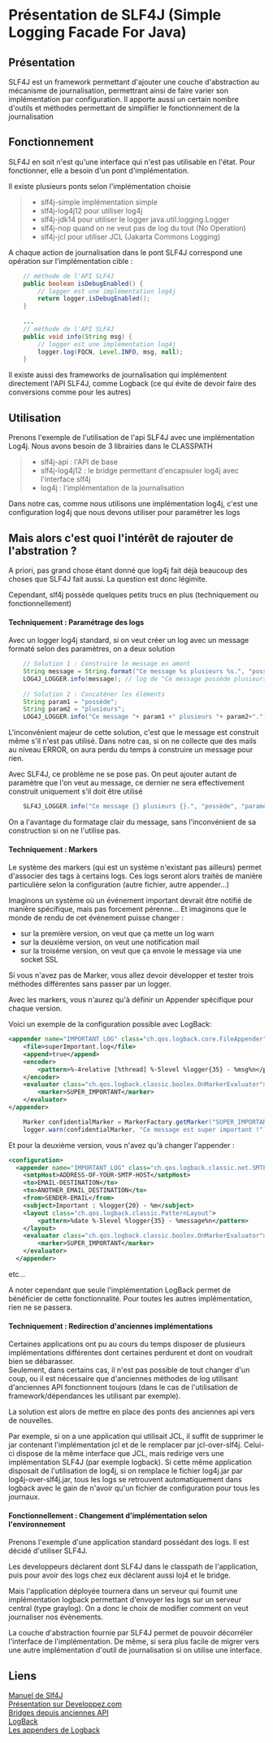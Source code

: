 Présentation de SLF4J (Simple Logging Facade For Java)
===================

Présentation
-------------------
SLF4J est un framework permettant d'ajouter une couche d'abstraction au mécanisme de journalisation, permettrant ainsi de faire varier son implémentation par configuration.
Il apporte aussi un certain nombre d'outils et méthodes permettant de simplifier le fonctionnement de la journalisation

Fonctionnement
-------------------
SLF4J en soit n'est qu'une interface qui n'est pas utilisable en l'état. Pour fonctionner, elle a besoin d'un pont d'implémentation.

Il existe plusieurs ponts selon l'implémentation choisie
> - slf4j-simple implémentation simple
> - slf4j-log4j12 pour utiliser log4j
> - slf4j-jdk14 pour utiliser le logger java.util.logging.Logger
> - slf4j-nop quand on ne veut pas de log du tout (No Operation)
> - slf4j-jcl pour utiliser JCL (Jakarta Commons Logging)

A chaque action de journalisation dans le pont SLF4J correspond une opération sur l'implémentation cible :
```java
    // méthode de l'API SLF4J
    public boolean isDebugEnabled() {
        // logger est une implémentation log4j
        return logger.isDebugEnabled();
    }
    
    ...
    // méthode de l'API SLF4J
    public void info(String msg) {
        // logger est une implémentation log4j
        logger.log(FQCN, Level.INFO, msg, null);
    }
```

Il existe aussi des frameworks de journalisation qui implémentent directement l'API SLF4J, 
comme Logback (ce qui évite de devoir faire des conversions comme pour les autres)

Utilisation
-------------------
Prenons l'exemple de l'utilisation de l'api SLF4J avec une implémentation Log4j. Nous avons besoin de 3 librairies dans le CLASSPATH
> - slf4j-api : l'API de base
> - slf4j-log4j12 : le bridge permettant d'encapsuler log4j avec l'interface slf4j
> - log4j : l'implémentation de la journalisation

Dans notre cas, comme nous utilisons une implémentation log4j, c'est une configuration log4j que nous devons utiliser pour paramétrer les logs

Mais alors c'est quoi l'intérêt de rajouter de l'abstration ?
-------------------
A priori, pas grand chose étant donné que log4j fait déjà beaucoup des choses que SLF4J fait aussi. La question est donc légimite.

Cependant, slf4j possède quelques petits trucs en plus (techniquement ou fonctionnellement)

#### Techniquement : Paramétrage des logs
Avec un logger log4j standard, si on veut créer un log avec un message formaté selon des paramètres, on a deux solution
```java
    // Solution 1 : Construire le message en amont
    String message = String.format("Ce message %s plusieurs %s.", "possède", "paramètres");
    LOG4J_LOGGER.info(message); // log de "Ce message possède plusieurs paramètres."
    
    // Solution 2 : Concaténer les éléments
    String param1 = "possède";
    String param2 = "plusieurs";
    LOG4J_LOGGER.info("Ce message "+ param1 +" plusieurs "+ param2+"."); // log de "Ce message possède plusieurs paramètres."
```
L'inconvénient majeur de cette solution, c'est que le message est construit même s'il n'est pas utilisé.
Dans notre cas, si on ne collecte que des mails au niveau ERROR, on aura perdu du temps à construire un message pour rien.

Avec SLF4J, ce problème ne se pose pas. On peut ajouter autant de paramètre que l'on veut au message, 
ce dernier ne sera effectivement construit uniquement s'il doit être utilisé
```java
    SLF4J_LOGGER.info("Ce message {} plusieurs {}.", "possède", "paramètres"); // log de "Ce message possède plusieurs paramètres."
```
On a l'avantage du formatage clair du message, sans l'inconvénient de sa construction si on ne l'utilise pas.

#### Techniquement : Markers
Le système des markers (qui est un système n'existant pas ailleurs) permet d'associer des tags à certains logs. 
Ces logs seront alors traités de manière particulière selon la configuration (autre fichier, autre appender...)

Imaginons un système où un événement important devrait être notifié de manière spécifique, mais pas forcement pérenne... 
Et imaginons que le monde de rendu de cet événement puisse changer :
- sur la première version, on veut que ça mette un log warn
- sur la deuxième version, on veut une notification mail
- sur la troisème version, on veut que ça envoie le message via une socket SSL

Si vous n'avez pas de Marker, vous allez devoir développer et tester trois méthodes différentes sans passer par un logger.

Avec les markers, vous n'aurez qu'à définir un Appender spécifique pour chaque version.

Voici un exemple de la configuration possible avec LogBack:
```xml
<appender name="IMPORTANT_LOG" class="ch.qos.logback.core.FileAppender">
    <file>superImportant.log</file>
    <append>true</append>
    <encoder>
        <pattern>%-4relative [%thread] %-5level %logger{35} - %msg%n</pattern>
    </encoder>
    <evaluator class="ch.qos.logback.classic.boolex.OnMarkerEvaluator">
        <marker>SUPER_IMPORTANT</marker>
    </evaluator>
</appender>
```

```java
    Marker confidentialMarker = MarkerFactory.getMarker("SUPER_IMPORTANT");
    logger.warn(confidentialMarker, "Ce message est super important !");
```

Et pour la deuxième version, vous n'avez qu'à changer l'appender :
```xml
<configuration>   
  <appender name="IMPORTANT_LOG" class="ch.qos.logback.classic.net.SMTPAppender">
    <smtpHost>ADDRESS-OF-YOUR-SMTP-HOST</smtpHost>
    <to>EMAIL-DESTINATION</to>
    <to>ANOTHER_EMAIL_DESTINATION</to>
    <from>SENDER-EMAIL</from>
    <subject>Important : %logger{20} - %m</subject>
    <layout class="ch.qos.logback.classic.PatternLayout">
        <pattern>%date %-5level %logger{35} - %message%n</pattern>
    </layout>  
    <evaluator class="ch.qos.logback.classic.boolex.OnMarkerEvaluator">
        <marker>SUPER_IMPORTANT</marker>
    </evaluator>
  </appender>
```

etc...


A noter cependant que seule l'implémentation LogBack permet de bénéficier de cette fonctionnalité. 
Pour toutes les autres implémentation, rien ne se passera.

#### Techniquement : Redirection d'anciennes implémentations
Certaines applications ont pu au cours du temps disposer de plusieurs implémentations différentes dont certaines perdurent et dont on voudrait bien se débarasser.  
Seulement, dans certains cas, il n'est pas possible de tout changer d'un coup, ou il est nécessaire que d'anciennes méthodes de log utilisant d'anciennes API fonctionnent toujours 
(dans le cas de l'utilisation de framework/dépendances les utilisant par exemple).

La solution est alors de mettre en place des ponts des anciennes api vers de nouvelles.

Par exemple, si on a une application qui utilisait JCL, il suffit de supprimer le jar contenant l'implémentation jcl et de le remplacer par jcl-over-slf4j.
Celui-ci dispose de la même interface que JCL, mais redirige vers une implémentation SLF4J (par exemple logback).
Si cette même application disposait de l'utilisation de log4j, si on remplace le fichier log4j.jar par log4j-over-slf4j.jar, 
tous les logs se retrouvent automatiquement dans logback avec le gain de n'avoir qu'un fichier de configuration pour tous les journaux.


#### Fonctionnellement : Changement d'implémentation selon l'environnement
Prenons l'exemple d'une application standard possédant des logs. Il est décidé d'utiliser SLF4J.

Les developpeurs déclarent dont SLF4J dans le classpath de l'application, puis pour avoir des logs chez eux déclarent aussi loj4 et le bridge.

Mais l'application déployée tournera dans un serveur qui fournit une implémentation logback permettant d'envoyer les logs sur un serveur central (type graylog).
On a donc le choix de modifier comment on veut journaliser nos évènements.


La couche d'abstraction fournie par SLF4J permet de pouvoir décorréler l'interface de l'implémentation. 
De même, si sera plus facile de migrer vers une autre implémentation d'outil de journalisation si on utilise une interface.


Liens
-------------------
[Manuel de Slf4J](http://www.slf4j.org/manual.html)  
[Présentation sur Developpez.com](http://baptiste-wicht.developpez.com/tutoriels/java/slf4j/)  
[Bridges depuis anciennes API](http://www.slf4j.org/legacy.html)  
[LogBack](http://logback.qos.ch/index.html)  
[Les appenders de Logback](http://logback.qos.ch/manual/appenders.html)
